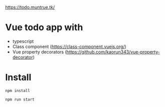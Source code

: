 https://todo.muntrue.tk/


# Vue todo app with
 - typescript
 - Class component (https://class-component.vuejs.org/)
 - Vue property decorators (https://github.com/kaorun343/vue-property-decorator)
 
# Install
```npm install```

```npm run start```
